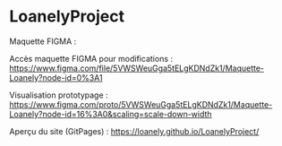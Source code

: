 # LoanelyProject
Maquette FIGMA :

Accès maquette FIGMA pour modifications : 
https://www.figma.com/file/5VWSWeuGga5tELgKDNdZk1/Maquette-Loanely?node-id=0%3A1


Visualisation prototypage :
https://www.figma.com/proto/5VWSWeuGga5tELgKDNdZk1/Maquette-Loanely?node-id=16%3A0&scaling=scale-down-width

Aperçu du site (GitPages) :
https://loanely.github.io/LoanelyProject/

